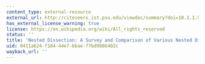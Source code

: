 ```yaml
---
content_type: external-resource
external_url: http://citeseerx.ist.psu.edu/viewdoc/summary?doi=10.1.1.58.9722
has_external_license_warning: true
license: https://en.wikipedia.org/wiki/All_rights_reserved
status: ''
title: 'Nested Dissection: A Survey and Comparison of Various Nested Dissection Algorithms'
uid: 0411a624-f184-44e7-bbae-f7bd9886402c
wayback_url: ''
---
```

